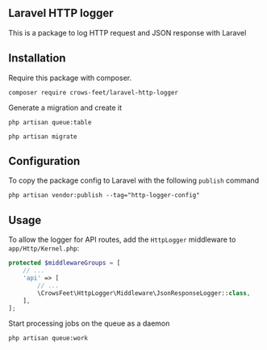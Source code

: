 ## Laravel HTTP logger
This is a package to log HTTP request and JSON response with Laravel

## Installation
Require this package with composer.

```shell
composer require crows-feet/laravel-http-logger
```

Generate a migration and create it
```shell
php artisan queue:table

php artisan migrate
```

## Configuration
To copy the package config to Laravel with the following `publish` command
```shell
php artisan vendor:publish --tag="http-logger-config"
```

## Usage
To allow the logger for API routes, add the `HttpLogger` middleware to `app/Http/Kernel.php`:
```php
protected $middlewareGroups = [
    // ...
    'api' => [
        // ...
        \CrowsFeet\HttpLogger\Middleware\JsonResponseLogger::class,
    ],
];
```

Start processing jobs on the queue as a daemon
```shell
php artisan queue:work
```


